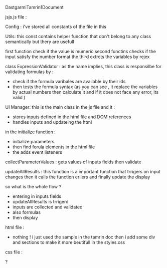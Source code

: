 DastgarmiTamrin1Document

jsjs.js file :

Config : i've stored all constants of the file in this

Utils: this const contains helper function that don't belong to any class semantically but thery are usefull

first function check if the value is mumeric
second functins checks if the input satisfy the number format
the third extrcts the variables by rejex

class ExpressionValidator : as the name implies, this class is responsilbe for validating formulas by :
- check if the formula varibales are available by their ids
- then tests the formula syntax (as you can see , it replace the variables by actual numbers then calculate it and if it does not face any error, its valid )

UI Manager: this is the main class in the js file and it :
- stores inputs defined in the html file and DOM references
- handles inputs and updateing the html

in the initialize function :
- initialize parameters
- then find forula elements in the html file
- the adds event listeners

collectParameterValues : gets values of inputs fields then validate

updateAllResults : this function is a important function that trrigers on input changes
then it calls the function erliers and finally update the display


so what is the whole flow ?

- entering in inputs fields
- updateAllResults is trrigerd
- inputs are collected and validated
- also formulas
- then display 

html file :

- nothing ! i just used the sample in the tamrin doc then i add some div and sections to make it more beutifull in the styles.css

css file :

?
